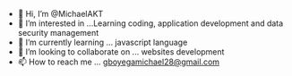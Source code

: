 - 👋 Hi, I’m @MichaelAKT
- 👀 I’m interested in ...Learning coding, application development and data security management
- 🌱 I’m currently learning ... javascript language 
- 💞️ I’m looking to collaborate on ... websites development 
- 📫 How to reach me ... gboyegamichael28@gmail.com 

<!---
MichaelAKT/MichaelAKT is a ✨ special ✨ repository because its `README.md` (this file) appears on your GitHub profile.
You can click the Preview link to take a look at your changes.
--->

